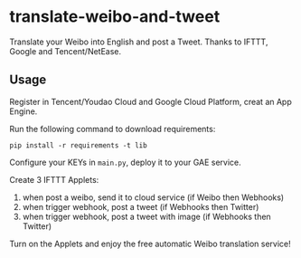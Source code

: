 # translate-weibo-and-tweet

Translate your Weibo into English and post a Tweet. Thanks to IFTTT, Google and Tencent/NetEase.

## Usage

Register in Tencent/Youdao Cloud and Google Cloud Platform, creat an App Engine.

Run the following command to download requirements:

```
pip install -r requirements -t lib
```

Configure your KEYs in `main.py`, deploy it to your GAE service.

Create 3 IFTTT Applets:

1. when post a weibo, send it to cloud service (if Weibo then Webhooks)
2. when trigger webhook, post a tweet (if Webhooks then Twitter)
3. when trigger webhook, post a tweet with image (if Webhooks then Twitter)

Turn on the Applets and enjoy the free automatic Weibo translation service!

